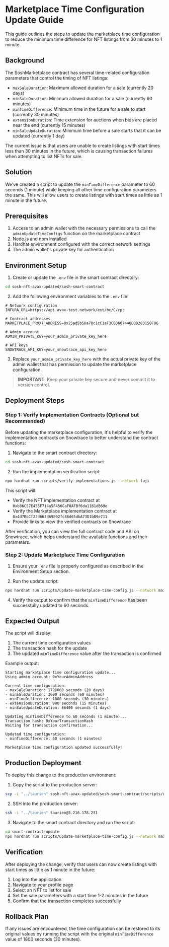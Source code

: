 # Marketplace Time Configuration Update Guide

This guide outlines the steps to update the marketplace time configuration to reduce the minimum time difference for NFT listings from 30 minutes to 1 minute.

## Background

The SoshMarketplace contract has several time-related configuration parameters that control the timing of NFT listings:

- `maxSaleDuration`: Maximum allowed duration for a sale (currently 20 days)
- `minSaleDuration`: Minimum allowed duration for a sale (currently 60 minutes)
- `minTimeDifference`: Minimum time in the future for a sale to start (currently 30 minutes)
- `extensionDuration`: Time extension for auctions when bids are placed near the end (currently 15 minutes)
- `minSaleUpdateDuration`: Minimum time before a sale starts that it can be updated (currently 1 day)

The current issue is that users are unable to create listings with start times less than 30 minutes in the future, which is causing transaction failures when attempting to list NFTs for sale.

## Solution

We've created a script to update the `minTimeDifference` parameter to 60 seconds (1 minute) while keeping all other time configuration parameters the same. This will allow users to create listings with start times as little as 1 minute in the future.

## Prerequisites

1. Access to an admin wallet with the necessary permissions to call the `adminUpdateTimeConfigs` function on the marketplace contract
2. Node.js and npm installed
3. Hardhat environment configured with the correct network settings
4. The admin wallet's private key for authentication

## Environment Setup

1. Create or update the `.env` file in the smart contract directory:

```bash
cd sosh-nft-avax-updated/sosh-smart-contract
```

2. Add the following environment variables to the `.env` file:

```
# Network configuration
INFURA_URL=https://api.avax-test.network/ext/bc/C/rpc

# Contract addresses
MARKETPLACE_PROXY_ADDRESS=0x25ad5b58a78c1cC1aF3C83607448D0D203158F06

# Admin account
ADMIN_PRIVATE_KEY=your_admin_private_key_here

# API keys
SNOWTRACE_API_KEY=your_snowtrace_api_key_here
```

3. Replace `your_admin_private_key_here` with the actual private key of the admin wallet that has permission to update the marketplace configuration.

> **IMPORTANT**: Keep your private key secure and never commit it to version control.

## Deployment Steps

### Step 1: Verify Implementation Contracts (Optional but Recommended)

Before updating the marketplace configuration, it's helpful to verify the implementation contracts on Snowtrace to better understand the contract functions:

1. Navigate to the smart contract directory:

```bash
cd sosh-nft-avax-updated/sosh-smart-contract
```

2. Run the implementation verification script:

```bash
npx hardhat run scripts/verify-implementations.js --network fuji
```

This script will:
- Verify the NFT implementation contract at `0xb86C57E455F714a5F456CaF0AFBf6da1161dB69e`
- Verify the Marketplace implementation contract at `0x4d7BbCf22d663d69E02fc88d65dbA73D1bB9e711`
- Provide links to view the verified contracts on Snowtrace

After verification, you can view the full contract code and ABI on Snowtrace, which helps understand the available functions and their parameters.

### Step 2: Update Marketplace Time Configuration

1. Ensure your `.env` file is properly configured as described in the Environment Setup section.

2. Run the update script:

```bash
npx hardhat run scripts/update-marketplace-time-config.js --network mainnet
```

4. Verify the output to confirm that the `minTimeDifference` has been successfully updated to 60 seconds.

## Expected Output

The script will display:

1. The current time configuration values
2. The transaction hash for the update
3. The updated `minTimeDifference` value after the transaction is confirmed

Example output:
```
Starting marketplace time configuration update...
Using admin account: 0xYourAdminAddress

Current time configuration:
- maxSaleDuration: 1728000 seconds (20 days)
- minSaleDuration: 3600 seconds (60 minutes)
- minTimeDifference: 1800 seconds (30 minutes)
- extensionDuration: 900 seconds (15 minutes)
- minSaleUpdateDuration: 86400 seconds (1 days)

Updating minTimeDifference to 60 seconds (1 minute)...
Transaction hash: 0xYourTransactionHash
Waiting for transaction confirmation...

Updated time configuration:
- minTimeDifference: 60 seconds (1 minutes)

Marketplace time configuration updated successfully!
```

## Production Deployment

To deploy this change to the production environment:

1. Copy the script to the production server:

```bash
scp -i "../taurien" sosh-nft-avax-updated/sosh-smart-contract/scripts/update-marketplace-time-config.js taurien@3.216.178.231:smart-contract-update/scripts/
```

2. SSH into the production server:

```bash
ssh -i "../taurien" taurien@3.216.178.231
```

3. Navigate to the smart contract directory and run the script:

```bash
cd smart-contract-update
npx hardhat run scripts/update-marketplace-time-config.js --network mainnet
```

## Verification

After deploying the change, verify that users can now create listings with start times as little as 1 minute in the future:

1. Log into the application
2. Navigate to your profile page
3. Select an NFT to list for sale
4. Set the sale parameters with a start time 1-2 minutes in the future
5. Confirm that the transaction completes successfully

## Rollback Plan

If any issues are encountered, the time configuration can be restored to its original values by running the script with the original `minTimeDifference` value of 1800 seconds (30 minutes).
